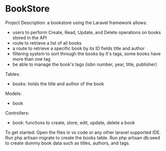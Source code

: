 # BookStore

Project Description: a bookstore using the Laravel framework allows:
- users to perform Create, Read, Update, and Delete operations on books stored in the API
- route to retrieve a list of all books
- a route to retrieve a specific book by its ID fields title and author
- filtering system to sort through the books by it's tags, some books have more than one tag
- be able to manage the book's tags (isbn number, year, title, publisher)

Tables:
- books: holds the title and author of the book

Models:
- book

Controllers:
- book: functions to create, store, edit, update, delete a book

To get started:
Open the files in vs code or any other laravel supported IDE.
Run php artisan migrate to create the books table.
Run php artisan db:seed to create dummy book data such as titles, authors, and tags.
